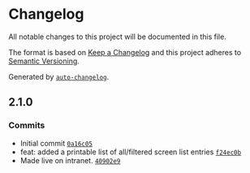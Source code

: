 # Changelog

All notable changes to this project will be documented in this file.

The format is based on [Keep a Changelog](https://keepachangelog.com/en/1.0.0/)
and this project adheres to [Semantic Versioning](https://semver.org/spec/v2.0.0.html).

Generated by [`auto-changelog`](https://github.com/CookPete/auto-changelog).

## 2.1.0

### Commits

- Initial commit [`0a16c05`](https://github.com/UtahGooner/imprint-screen-list/commit/0a16c05dea2cf69b717066b94bf3159fb9a5713c)
- feat: added a printable list of all/filtered screen list entries [`f24ec0b`](https://github.com/UtahGooner/imprint-screen-list/commit/f24ec0b21fceef7ea27d7c346458b5d05118f5c8)
- Made live on intranet. [`40902e9`](https://github.com/UtahGooner/imprint-screen-list/commit/40902e9f07abcf324a7a9816cbedd9b7b99b5cd9)
